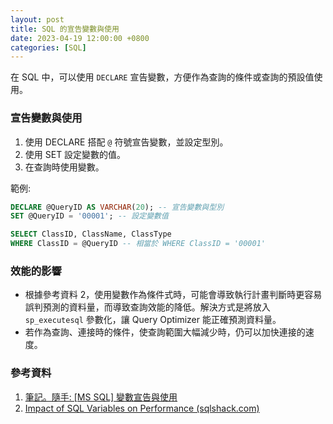 ```yaml
---
layout: post
title: SQL 的宣告變數與使用
date: 2023-04-19 12:00:00 +0800
categories: [SQL]
---
```


在 SQL 中，可以使用 `DECLARE` 宣告變數，方便作為查詢的條件或查詢的預設值使用。

### 宣告變數與使用

1. 使用 DECLARE 搭配 `@` 符號宣告變數，並設定型別。
2. 使用 SET 設定變數的值。
3. 在查詢時使用變數。

範例:

```sql
DECLARE @QueryID AS VARCHAR(20); -- 宣告變數與型別
SET @QueryID = '00001'; -- 設定變數值

SELECT ClassID, ClassName, ClassType
WHERE ClassID = @QueryID -- 相當於 WHERE ClassID = '00001'
```

### 效能的影響

- 根據參考資料 2，使用變數作為條件式時，可能會導致執行計畫判斷時更容易誤判預測的資料量，而導致查詢效能的降低。解決方式是將放入 `sp_executesql` 參數化，讓 Query Optimizer 能正確預測資料量。
- 若作為查詢、連接時的條件，使查詢範圍大幅減少時，仍可以加快連接的速度。

### 參考資料

1. [筆記。隨手: [MS SQL] 變數宣告與使用](http://sorryicannot.blogspot.com/2018/12/ms-sql.html "‌")
2. [Impact of SQL Variables on Performance (sqlshack.com)](https://www.sqlshack.com/impact-of-sql-variables-on-performance/)